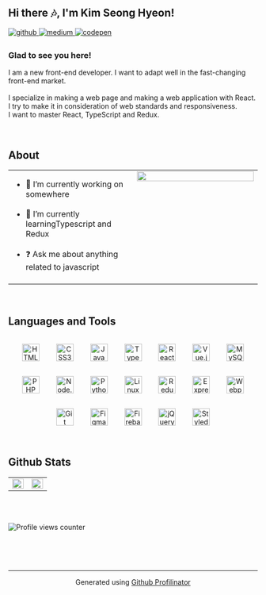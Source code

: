 ## Hi there 🎶, I'm Kim Seong Hyeon!

<a href="https://github.com/kim-0617" target="_blank">
  <img
  src=https://img.shields.io/badge/github-%2324292e.svg?&style=for-the-badge&logo=github&logoColor=white
  alt=github style="margin-bottom: 5px;" />
</a>
<a href="https://kim0617.tistory.com/" target="_blank">
  <img
  src=https://img.shields.io/badge/medium-%23292929.svg?&style=for-the-badge&logo=medium&logoColor=white
  alt=medium style="margin-bottom: 5px;" />
</a>
<a href="https://codepen.io/your-work" target="_blank">
  <img
  src=https://img.shields.io/badge/codepen-%23131417.svg?&style=for-the-badge&logo=codepen&logoColor=white
  alt=codepen style="margin-bottom: 5px;" />
</a>

### Glad to see you here! 
I am a new front-end developer. I want to adapt well in the fast-changing front-end market. <br><br>
I specialize in making a web page and making a web application with React. <br />
I try to make it in consideration of web standards and responsiveness. <br />
I want to master React, TypeScript and Redux.

<br />

## About
<table>
  <tr>
    <td valign="top" width="50%">
        <ul>
            <li style="margin-bottom: 20px;">🔭 I’m currently working on somewhere</li>
            <li style="margin-bottom: 20px;">🌱 I’m currently learningTypescript and Redux</li>
            <li style="margin-bottom: 20px;">❓ Ask me about anything related to javascript</li>
        </ul>
    </td>
    <td valign="top" width="50%">
      <div align="center">
        <img
          src="https://rishavanand.github.io/static/images/greetings.gif"
          align="center"
          style="width: 100%"
        />
      </div>
    </td>
  </tr>
</table>

<br />

## Languages and Tools
<div align="center">
  <a href="https://en.wikipedia.org/wiki/HTML5" target="_blank"
    ><img
      style="margin: 15px"
      src="https://profilinator.rishav.dev/skills-assets/html5-original-wordmark.svg"
      alt="HTML5"
      height="35"
  /></a>
  <a href="https://www.w3schools.com/css/" target="_blank"
    ><img
      style="margin: 15px"
      src="https://profilinator.rishav.dev/skills-assets/css3-original-wordmark.svg"
      alt="CSS3"
      height="35"
  /></a>
  <a href="https://www.javascript.com/" target="_blank"
    ><img
      style="margin: 15px"
      src="https://profilinator.rishav.dev/skills-assets/javascript-original.svg"
      alt="JavaScript"
      height="35"
  /></a>
  <a href="https://www.typescriptlang.org/" target="_blank"
    ><img
      style="margin: 15px"
      src="https://profilinator.rishav.dev/skills-assets/typescript-original.svg"
      alt="TypeScript"
      height="35"
  /></a>
  <a href="https://reactjs.org/" target="_blank"
    ><img
      style="margin: 15px"
      src="https://profilinator.rishav.dev/skills-assets/react-original-wordmark.svg"
      alt="React"
      height="35"
  /></a>
  <a href="https://vuejs.org/" target="_blank"
    ><img
      style="margin: 15px"
      src="https://profilinator.rishav.dev/skills-assets/vuejs-original-wordmark.svg"
      alt="Vue.js"
      height="35"
  /></a>
  <a href="https://www.mysql.com/" target="_blank"
    ><img
      style="margin: 15px"
      src="https://profilinator.rishav.dev/skills-assets/mysql-original-wordmark.svg"
      alt="MySQL"
      height="35"
  /></a>
  <a href="https://www.php.net/" target="_blank"
    ><img
      style="margin: 15px"
      src="https://profilinator.rishav.dev/skills-assets/php-original.svg"
      alt="PHP"
      height="35"
  /></a>
  <a href="https://nodejs.org/" target="_blank"
    ><img
      style="margin: 15px"
      src="https://profilinator.rishav.dev/skills-assets/nodejs-original-wordmark.svg"
      alt="Node.js"
      height="35"
  /></a>
  <a href="https://www.python.org/" target="_blank"
    ><img
      style="margin: 15px"
      src="https://profilinator.rishav.dev/skills-assets/python-original.svg"
      alt="Python"
      height="35"
  /></a>
  <a href="https://www.linux.org/" target="_blank"
    ><img
      style="margin: 15px"
      src="https://profilinator.rishav.dev/skills-assets/linux-original.svg"
      alt="Linux"
      height="35"
  /></a>
  <a href="https://redux.js.org/" target="_blank"
    ><img
      style="margin: 15px"
      src="https://profilinator.rishav.dev/skills-assets/redux-original.svg"
      alt="Redux"
      height="35"
  /></a>
  <a href="https://expressjs.com/" target="_blank"
    ><img
      style="margin: 15px"
      src="https://profilinator.rishav.dev/skills-assets/express-original-wordmark.svg"
      alt="Express.js"
      height="35"
  /></a>
  <a href="https://webpack.js.org/" target="_blank"
    ><img
      style="margin: 15px"
      src="https://profilinator.rishav.dev/skills-assets/webpack-original.svg"
      alt="Webpack"
      height="35"
  /></a>
  <a href="https://github.com/" target="_blank"
    ><img
      style="margin: 15px"
      src="https://profilinator.rishav.dev/skills-assets/git-scm-icon.svg"
      alt="Git"
      height="35"
  /></a>
  <a href="https://www.figma.com/" target="_blank"
    ><img
      style="margin: 15px"
      src="https://profilinator.rishav.dev/skills-assets/figma-icon.svg"
      alt="Figma"
      height="35"
  /></a>
  <a href="https://firebase.google.com/" target="_blank"
    ><img
      style="margin: 15px"
      src="https://profilinator.rishav.dev/skills-assets/firebase.png"
      alt="Firebase"
      height="35"
  /></a>
  <a href="https://jquery.com/" target="_blank"
    ><img
      style="margin: 15px"
      src="https://profilinator.rishav.dev/skills-assets/jquery.png"
      alt="jQuery"
      height="35"
  /></a>
  <a href="https://styled-components.com/" target="_blank"
    ><img
      style="margin: 15px"
      src="https://profilinator.rishav.dev/skills-assets/styled-components.png"
      alt="Styled Components"
      height="35"
  /></a>
</div>

<br />

## Github Stats
<table style="overflow-x: hidden;">
  <tr>
    <td valign="top" width="50%">
      <img
        src="https://github-readme-stats.vercel.app/api?username=kim-0617&show_icons=true&count_private=true&hide_border=true"
        align="left"
        style="width: 100%"
      />
    </td>
    <td valign="top" width="50%">
      <img
        src="https://github-readme-stats.vercel.app/api/top-langs/?username=kim-0617&hide_border=true&layout=compact"
        align="left"
        style="width: 100%"
      />
    </td>
  </tr>
</table>

<br />

<br />

![Profile views
counter](https://komarev.com/ghpvc/?username=kim-0617&&style=flat-square)

<br />

<br />

<br />

----
<div align="center">
  Generated using
  <a href="https://profilinator.rishav.dev/" target="_blank"
    >Github Profilinator</a
  >
</div>
